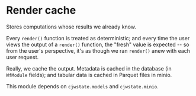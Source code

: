 Render cache
============

Stores computations whose results we already know.

Every `render()` function is treated as deterministic; and every time the user
views the output of a `render()` function, the "fresh" value is expected -- so
from the user's perspective, it's as though we ran `render()` anew with each
user request.

Really, we cache the output. Metadata is cached in the database (in `WfModule`
fields); and tabular data is cached in Parquet files in minio.

This module depends on `cjwstate.models` and `cjwstate.minio`.
